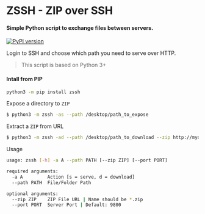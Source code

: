 # ZSSH - ZIP over SSH
#### Simple Python script to exchange files between servers.

[![PyPI version](https://badge.fury.io/py/zssh.svg)](https://pypi.org/project/zssh)

Login to SSH and choose which path you need to serve over HTTP.

> This script is based on Python 3+

#### Intall from PIP
```sh
python3 -m pip install zssh
```

Expose a directory to `ZIP`
```sh
$ python3 -m zssh -as --path /desktop/path_to_expose
```

Extract a `ZIP` from URL
```sh
$ python3 -m zssh -ad --path /desktop/path_to_download --zip http://mydomain.com/temp_file.zip
```

Usage
```bash
usage: zssh [-h] -a A --path PATH [--zip ZIP] [--port PORT]

required arguments:
  -a A         Action [s = serve, d = download]
  --path PATH  File/Folder Path

optional arguments:
  --zip ZIP    ZIP File URL | Name should be *.zip
  --port PORT  Server Port | Default: 9800
```
